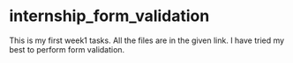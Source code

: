 # internship_form_validation
This is my first week1 tasks.
All the files are in the given link.
I have tried my best to perform form validation.

